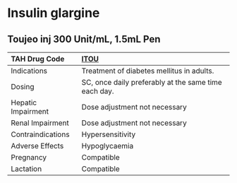 # Insulin glargine

## Toujeo inj 300 Unit/mL, 1.5mL Pen

| TAH Drug Code      | [ITOU](https://www.tahsda.org.tw/drugs/hissearch.php?drug_code=ITOU)   |
|:-------------------|:-----------------------------------------------------------------------|
| Indications        | Treatment of diabetes mellitus in adults.                              |
| Dosing             | SC, once daily preferably at the same time each day.                   |
| Hepatic Impairment | Dose adjustment not necessary                                          |
| Renal Impairment   | Dose adjustment not necessary                                          |
| Contraindications  | Hypersensitivity                                                       |
| Adverse Effects    | Hypoglycaemia                                                          |
| Pregnancy          | Compatible                                                             |
| Lactation          | Compatible                                                             |

